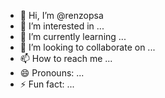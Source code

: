 - 👋 Hi, I’m @renzopsa
- 👀 I’m interested in ...
- 🌱 I’m currently learning ...
- 💞️ I’m looking to collaborate on ...
- 📫 How to reach me ...
- 😄 Pronouns: ...
- ⚡ Fun fact: ...

<!---
renzopsa/renzopsa is a ✨ special ✨ repository because its `README.md` (this file) appears on your GitHub profile.
You can click the Preview link to take a look at your changes.
--->
